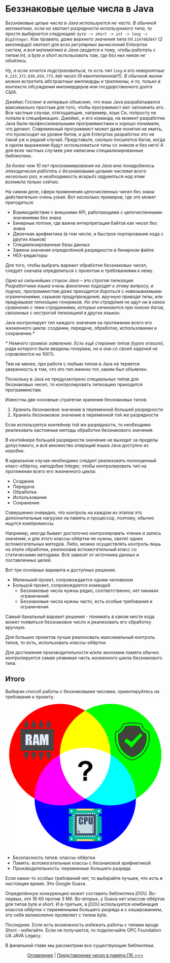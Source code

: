 Беззнаковые целые числа в Java
==============================

_Беззнаковые целые числа в Java используются не часто. В обычной математике, если не хватает разрядности используемого типа, то просто выбирается следующий: `byte -> short -> int -> long -> BigInteger`. Как правило, даже верхнего значения типа int `2147483647` (2 миллиарда) хватает для всех регулярных вычислений Enterprise систем, и вся математика в Java сводится к тому, чтобы работать с типом int, а byte и short использовать там, где без них никак не обойтись._

_Ну, а если хочется подстраховаться, то есть тип `long` и его невероятные `9,223,372,036,854,775,808` чисел (9 квинтиллионов!!!). В обычной жизни можно встретить абстрактные миллиарды и триллионы, и то, только в контексте обсуждения миллиардеров или государственного долга США._

Джеймс Гослинг в интервью объяснил, что язык Java разрабатывался максимально простым для того, чтобы программист мог запомнить его. Все частные случаи, отягощающие, например, язык Си, попросту не попали в спецификацию. Джеймс, и его команда, на момент разработки Java были профессиональными программистами и хорошо понимали, что делают. Современный программист может даже понятия не иметь, что происходит на уровне битов, и для Enterprise разработки это не такой уж и редкий случай. Представьте, сколько посыпется багов, когда в одном выражении будут использоваться типы со знаком и без него! А для всех частных случаев уже написаны специализированные библиотеки.

_За более чем 10 лет программирования на Java мне понадобилось эпизодически работать с беззнаковыми целыми числами всего несколько раз, и необходимость всерьёз задуматься над этим возникла только сейчас._

На самом деле, сфера применения целочисленных чисел без знака действительно очень узкая. Вот несколько примеров, где это может пригодиться:

*	Взаимодействие с внешними API, работающими с целочисленными значениями без знака
*	Бинарные потоки, где важна интерпретация байтов как чисел без знака
*	Двоичная арифметика (в том числе, и быстрое портирование кода с других языков)
*	Специализированные базы данных
*	Замена значения определённой разрядности в бинарном файле
*	HEX-редакторы

Для того, чтобы выбрать вариант обработки беззнаковых чисел, следует сначала определиться с проектом и требованиями к нему.

_Одна из сильнейших сторон Java – это строгая типизация. Разработчики языка очень фанатично подходят к этому вопросу, и подчас, программистам даже приходится бороться с навязываемыми ограничениями, скрывая предупреждения, вручную приводя типы, или придумывая типизацию генериков. Но эти страдания не идут ни в какое сравнение с теми страданиями, которые начинаются при поиске багов, связанных с нестрогой типизацией в других языках._

Java контролирует тип каждого значения на протяжении всего его жизненного цикла: создании, передаче, обработке, использовании и сохранении.*

_* Немного громкое заявление. Есть ещё стирание типов (types erasure), ради которого были введены генерики, но и они со своей задачей не справляются на 100%._

Тем не менее, при работе с любым типом в Java не теряется уверенность в том, что это тип именно тот, каким был объявлен.

Поскольку в Java не предусмотрено специальных типов для беззнаковых чисел, то контролировать типизацию приходится программистам.

Известны две основные стратегии хранения беззнаковых типов:

1.	Хранить беззнаковое значение в переменной большей разрядности
2.	Хранить беззнаковое значение в переменной той же разрядности

Если используется контейнер той же разрядности, то необходимо реализовать кастомные методы обработки беззнакового значения.

В контейнере большей разрядности значение не выходит за пределы допустимого, и всё множество операций языка Java доступно из коробки.

В идеальном случае необходимо следует реализовать полноценный класс-обёртку, наподобие Integer, чтобы контролировать тип на протяжении всего его жизненного цикла: 

*	Создание
*	Передача
*	Обработка
*	Использование
*	Сохранение

Совершенно очевидно, что контроль на каждом из этапов это дополнительные нагрузки на память и процессор, поэтому, обычно ищутся компромиссы.

Например, иногда бывает достаточно контролировать чтение и запись значения, и для этого классы-обёртки не нужны, хватит одних вспомогательных методов. Либо, можно осуществлять контроль лишь на этапе обработки, реализовав вспомогательный класс со статическими методами. Всё зависит от источника данных и поставленных целей.

Вот три основных варианта и доступных решения:

*	Маленький проект, сопровождается одним человеком
*	Большой проект, сопровождается командой
    *	Беззнаковые числа нужны редко, соответственно, нет никаких ограничений
    *	Беззнаковые числа нужны часто, есть особые требования и ограничения

Самый банальный вариант решения - понимать в каком месте кода может появиться беззнаковое число и реализовать его обработку вручную.

Для больших проектов лучше реализовать максимальный контроль типов, то есть, использовать классы-обёртки.

Для достижения производительности и/или экономии памяти обычно контролируется самая уязвимая часть жизненного цикла беззнакового типа.

Итого
-----

Выбирая способ работы с беззнаковыми числами, ориентируйтесь на требования к проекту.

<p align="center">
   <img src="rgb.png" />
</p>

* Безопасность типов: классы-обёртки
* Память: вспомогательные классы с беззнаковой арифметикой
* Производительность: переменные большего разряда

Если каких-то особых требований нет, то выбирайте лучшее, что есть в настоящее время. Это Google Guava.

Определённую конкуренцию может составить библиотека jOOU. Во-первых, это 18 Кб против 3 Мб. Во-вторых, у Guava нет классов-обёрток для типов byte и short. И в-третьих, в jOOU используется комбинация классов обёрток с переменными большего разряда и с кэшированием, это себя великолепно проявляет с типом byte.

Последнее. Если есть возможность избежать работы с типами вроде Short - избегайте. Если не получается, то подключайте OPC Foundation UA JAVA Legacy.

В финальной главе мы рассмотрим все существующие библиотеки.

<div align="center">

   [Оглавление](toc.md) | [Представление чисел в памяти ПК >>>](numbers-in-memory.md)
</div>
